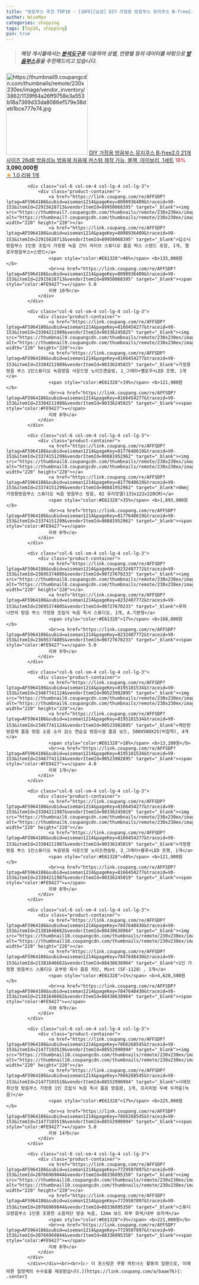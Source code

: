 ```yaml
---
title: "방음부스 추천 TOP10 - [10대][남성] DIY 가정용 방음부스 뮤지쿠스 B-free2.0 21개 사이즈 26dB 방음성능 방음재 차음재 커스텀 제작 가능, 블랙, "
author: WiseMan
categories: shopping
tags: [Top10, shopping]
pin: true
---
```


> ##### 해당 게시물에서는 [**분석도구**](https://itemscout.io/)를 이용하여 **성별**, **연령별** 등의 데이터를 바탕으로 [**방음부스**](https://link.coupang.com/a/baae76)들을 추천해드리고 있습니다.
<div class="container"><div class="row">
            <div class="col-6 col-sm-4 col-lg-4 col-lg-3">
                <div class="product-container">
                    <a href="https://link.coupang.com/re/AFFSDP?lptag=AF5964186&subid=wiseman1214&pageKey=7508655147&traceid=V0-153&itemId=19669744623&vendorItemId=86686614525" target="_blank"><img src="https://thumbnail9.coupangcdn.com/thumbnails/remote/230x230ex/image/vendor_inventory/3862/1139f64a26ff9758e3a553b18a7369d33da8086ef579e38deb1bce777e74.jpg" alt="https://thumbnail9.coupangcdn.com/thumbnails/remote/230x230ex/image/vendor_inventory/3862/1139f64a26ff9758e3a553b18a7369d33da8086ef579e38deb1bce777e74.jpg" width="220" height="220"></a>
                    <a href="https://link.coupang.com/re/AFFSDP?lptag=AF5964186&subid=wiseman1214&pageKey=7508655147&traceid=V0-153&itemId=19669744623&vendorItemId=86686614525" target="_blank">DIY 가정용 방음부스 뮤지쿠스 B-free2.0 21개 사이즈 26dB 방음성능 방음재 차음재 커스텀 제작 가능, 블랙, 아이보리, 1세트</a>
                    <span style="color:#E61328">18%</span> <b>3,090,000원</b>
                    <br><a href="https://link.coupang.com/re/AFFSDP?lptag=AF5964186&subid=wiseman1214&pageKey=7508655147&traceid=V0-153&itemId=19669744623&vendorItemId=86686614525" target="_blank"><span style="color:#FE9427">★</span> 1.0
                    리뷰 1개</a>
                </div>
            </div>
            
            <div class="col-6 col-sm-4 col-lg-4 col-lg-3">
                <div class="product-container">
                    <a href="https://link.coupang.com/re/AFFSDP?lptag=AF5964186&subid=wiseman1214&pageKey=8098936409&traceid=V0-153&itemId=22915628713&vendorItemId=89950068395" target="_blank"><img src="https://thumbnail7.coupangcdn.com/thumbnails/remote/230x230ex/image/vendor_inventory/e361/4c74b183e928dcee33057b556e0c69450406b80f7707775a440b610615d9.jpg" alt="https://thumbnail7.coupangcdn.com/thumbnails/remote/230x230ex/image/vendor_inventory/e361/4c74b183e928dcee33057b556e0c69450406b80f7707775a440b610615d9.jpg" width="220" height="220"></a>
                    <a href="https://link.coupang.com/re/AFFSDP?lptag=AF5964186&subid=wiseman1214&pageKey=8098936409&traceid=V0-153&itemId=22915628713&vendorItemId=89950068395" target="_blank">딥소닉 방음부스 1인용 조립식 가정용 녹음 간이 라이브 스튜디오 흡음 박스 스탠드 포함, 1개, 엘로우방음부스+스탠드</a>
                    <span style="color:#E61328">46%</span> <b>135,000원</b>
                    <br><a href="https://link.coupang.com/re/AFFSDP?lptag=AF5964186&subid=wiseman1214&pageKey=8098936409&traceid=V0-153&itemId=22915628713&vendorItemId=89950068395" target="_blank"><span style="color:#FE9427">★</span> 5.0
                    리뷰 10개</a>
                </div>
            </div>
            
            <div class="col-6 col-sm-4 col-lg-4 col-lg-3">
                <div class="product-container">
                    <a href="https://link.coupang.com/re/AFFSDP?lptag=AF5964186&subid=wiseman1214&pageKey=8166454277&traceid=V0-153&itemId=23304211989&vendorItemId=90336245025" target="_blank"><img src="https://thumbnail9.coupangcdn.com/thumbnails/remote/230x230ex/image/vendor_inventory/5dd7/f8d4b7717498ea56c94bfa729b082fe954f6dfdf5e76c26f387b9cd9c9be.jpg" alt="https://thumbnail9.coupangcdn.com/thumbnails/remote/230x230ex/image/vendor_inventory/5dd7/f8d4b7717498ea56c94bfa729b082fe954f6dfdf5e76c26f387b9cd9c9be.jpg" width="220" height="220"></a>
                    <a href="https://link.coupang.com/re/AFFSDP?lptag=AF5964186&subid=wiseman1214&pageKey=8166454277&traceid=V0-153&itemId=23304211989&vendorItemId=90336245025" target="_blank">가정용방음 부스 1인스튜디오 녹음방음 사운드방 노이즈캔슬링, 1_그레이+옐로우+LED 조명, 1개</a>
                    <span style="color:#E61328">19%</span> <b>121,900원</b>
                    <br><a href="https://link.coupang.com/re/AFFSDP?lptag=AF5964186&subid=wiseman1214&pageKey=8166454277&traceid=V0-153&itemId=23304211989&vendorItemId=90336245025" target="_blank"><span style="color:#FE9427">★</span> 
                    리뷰 0개</a>
                </div>
            </div>
            
            <div class="col-6 col-sm-4 col-lg-4 col-lg-3">
                <div class="product-container">
                    <a href="https://link.coupang.com/re/AFFSDP?lptag=AF5964186&subid=wiseman1214&pageKey=8177640619&traceid=V0-153&itemId=23374151299&vendorItemId=90881952962" target="_blank"><img src="https://thumbnail8.coupangcdn.com/thumbnails/remote/230x230ex/image/vendor_inventory/baaa/f56a6919dd1ce4f4bb4fc407999cf40d14c4a279d921c4051f2860144ef6.jpg" alt="https://thumbnail8.coupangcdn.com/thumbnails/remote/230x230ex/image/vendor_inventory/baaa/f56a6919dd1ce4f4bb4fc407999cf40d14c4a279d921c4051f2860144ef6.jpg" width="220" height="220"></a>
                    <a href="https://link.coupang.com/re/AFFSDP?lptag=AF5964186&subid=wiseman1214&pageKey=8177640619&traceid=V0-153&itemId=23374151299&vendorItemId=90881952962" target="_blank">dmmj 가정용방음부스 스튜디오 녹음 방음부스 방음, 02 유리모델(133x122x220CM)</a>
                    <span style="color:#E61328">35%</span> <b>1,893,900원</b>
                    <br><a href="https://link.coupang.com/re/AFFSDP?lptag=AF5964186&subid=wiseman1214&pageKey=8177640619&traceid=V0-153&itemId=23374151299&vendorItemId=90881952962" target="_blank"><span style="color:#FE9427">★</span> 
                    리뷰 0개</a>
                </div>
            </div>
            
            <div class="col-6 col-sm-4 col-lg-4 col-lg-3">
                <div class="product-container">
                    <a href="https://link.coupang.com/re/AFFSDP?lptag=AF5964186&subid=wiseman1214&pageKey=8232407772&traceid=V0-153&itemId=23695374805&vendorItemId=90727670233" target="_blank"><img src="https://thumbnail8.coupangcdn.com/thumbnails/remote/230x230ex/image/vendor_inventory/74dd/62cc99c4d8ba8588ddd87339677121b05287c98f835e6e4005bc416d8ba6.jpg" alt="https://thumbnail8.coupangcdn.com/thumbnails/remote/230x230ex/image/vendor_inventory/74dd/62cc99c4d8ba8588ddd87339677121b05287c98f835e6e4005bc416d8ba6.jpg" width="220" height="220"></a>
                    <a href="https://link.coupang.com/re/AFFSDP?lptag=AF5964186&subid=wiseman1214&pageKey=8232407772&traceid=V0-153&itemId=23695374805&vendorItemId=90727670233" target="_blank">루파 나만의 방음 부스 가정용 조립식 녹음 독서 스튜디오, 1개, A.기본형</a>
                    <span style="color:#E61328">17%</span> <b>168,000원</b>
                    <br><a href="https://link.coupang.com/re/AFFSDP?lptag=AF5964186&subid=wiseman1214&pageKey=8232407772&traceid=V0-153&itemId=23695374805&vendorItemId=90727670233" target="_blank"><span style="color:#FE9427">★</span> 5.0
                    리뷰 9개</a>
                </div>
            </div>
            
            <div class="col-6 col-sm-4 col-lg-4 col-lg-3">
                <div class="product-container">
                    <a href="https://link.coupang.com/re/AFFSDP?lptag=AF5964186&subid=wiseman1214&pageKey=8195181534&traceid=V0-153&itemId=23467741124&vendorItemId=90523982895" target="_blank"><img src="https://thumbnail6.coupangcdn.com/thumbnails/remote/230x230ex/image/vendor_inventory/d840/b87d4f334c0e1e8188551f1eadc4c258359419ed59c5729c32c9bed9aa35.jpg" alt="https://thumbnail6.coupangcdn.com/thumbnails/remote/230x230ex/image/vendor_inventory/d840/b87d4f334c0e1e8188551f1eadc4c258359419ed59c5729c32c9bed9aa35.jpg" width="220" height="220"></a>
                    <a href="https://link.coupang.com/re/AFFSDP?lptag=AF5964186&subid=wiseman1214&pageKey=8195181534&traceid=V0-153&itemId=23467741124&vendorItemId=90523982895" target="_blank">계란판방음재 흡음 방음 소음 소리 감소 연습실 방음시설 흡음 보드, 500X500X25(비접착), 4개</a>
                    <span style="color:#E61328">18%</span> <b>13,200원</b>
                    <br><a href="https://link.coupang.com/re/AFFSDP?lptag=AF5964186&subid=wiseman1214&pageKey=8195181534&traceid=V0-153&itemId=23467741124&vendorItemId=90523982895" target="_blank"><span style="color:#FE9427">★</span> 4.0
                    리뷰 1개</a>
                </div>
            </div>
            
            <div class="col-6 col-sm-4 col-lg-4 col-lg-3">
                <div class="product-container">
                    <a href="https://link.coupang.com/re/AFFSDP?lptag=AF5964186&subid=wiseman1214&pageKey=8166454277&traceid=V0-153&itemId=23304211987&vendorItemId=90336245019" target="_blank"><img src="https://thumbnail6.coupangcdn.com/thumbnails/remote/230x230ex/image/vendor_inventory/fbbc/dc35f6b25bcefc566ee8cd03345e7f497e2cb27d205bd67d2464ca317f98.jpg" alt="https://thumbnail6.coupangcdn.com/thumbnails/remote/230x230ex/image/vendor_inventory/fbbc/dc35f6b25bcefc566ee8cd03345e7f497e2cb27d205bd67d2464ca317f98.jpg" width="220" height="220"></a>
                    <a href="https://link.coupang.com/re/AFFSDP?lptag=AF5964186&subid=wiseman1214&pageKey=8166454277&traceid=V0-153&itemId=23304211987&vendorItemId=90336245019" target="_blank">가정용방음 부스 1인스튜디오 녹음방음 사운드방 노이즈캔슬링, 2_그레이+블루+LED 조명, 1개</a>
                    <span style="color:#E61328">40%</span> <b>121,900원</b>
                    <br><a href="https://link.coupang.com/re/AFFSDP?lptag=AF5964186&subid=wiseman1214&pageKey=8166454277&traceid=V0-153&itemId=23304211987&vendorItemId=90336245019" target="_blank"><span style="color:#FE9427">★</span> 
                    리뷰 0개</a>
                </div>
            </div>
            
            <div class="col-6 col-sm-4 col-lg-4 col-lg-3">
                <div class="product-container">
                    <a href="https://link.coupang.com/re/AFFSDP?lptag=AF5964186&subid=wiseman1214&pageKey=7847648430&traceid=V0-153&itemId=21381646662&vendorItemId=88438638964" target="_blank"><img src="https://thumbnail10.coupangcdn.com/thumbnails/remote/230x230ex/image/vendor_inventory/5c2a/c8d028d7fdbdee2c7b093cac2129b2e8ffc87790be5eb3e468ed5cedc250.png" alt="https://thumbnail10.coupangcdn.com/thumbnails/remote/230x230ex/image/vendor_inventory/5c2a/c8d028d7fdbdee2c7b093cac2129b2e8ffc87790be5eb3e468ed5cedc250.png" width="220" height="220"></a>
                    <a href="https://link.coupang.com/re/AFFSDP?lptag=AF5964186&subid=wiseman1214&pageKey=7847648430&traceid=V0-153&itemId=21381646662&vendorItemId=88438638964" target="_blank">1인 가정용 방음부스 스튜디오 공부방 회사 흡음 차단, Mint (SF-1128）, 1개</a>
                    <span style="color:#E61328">1%</span> <b>4,620,500원</b>
                    <br><a href="https://link.coupang.com/re/AFFSDP?lptag=AF5964186&subid=wiseman1214&pageKey=7847648430&traceid=V0-153&itemId=21381646662&vendorItemId=88438638964" target="_blank"><span style="color:#FE9427">★</span> 
                    리뷰 0개</a>
                </div>
            </div>
            
            <div class="col-6 col-sm-4 col-lg-4 col-lg-3">
                <div class="product-container">
                    <a href="https://link.coupang.com/re/AFFSDP?lptag=AF5964186&subid=wiseman1214&pageKey=7866268545&traceid=V0-153&itemId=21477103519&vendorItemId=88552990994" target="_blank"><img src="https://thumbnail10.coupangcdn.com/thumbnails/remote/230x230ex/image/vendor_inventory/e05a/9fe6eb5b7ba47fa2d0e7be0d9fa8b61d5e1f4b9a2f40a4e120d82ee57178.jpg" alt="https://thumbnail10.coupangcdn.com/thumbnails/remote/230x230ex/image/vendor_inventory/e05a/9fe6eb5b7ba47fa2d0e7be0d9fa8b61d5e1f4b9a2f40a4e120d82ee57178.jpg" width="220" height="220"></a>
                    <a href="https://link.coupang.com/re/AFFSDP?lptag=AF5964186&subid=wiseman1214&pageKey=7866268545&traceid=V0-153&itemId=21477103519&vendorItemId=88552990994" target="_blank">시에모 최신형 방음부스 가정용 1인 조립식 녹음 독서 흡음 방음판, 1개, 프리미엄 두배 두꺼움(녹음)</a>
                    <span style="color:#E61328">17%</span> <b>225,000원</b>
                    <br><a href="https://link.coupang.com/re/AFFSDP?lptag=AF5964186&subid=wiseman1214&pageKey=7866268545&traceid=V0-153&itemId=21477103519&vendorItemId=88552990994" target="_blank"><span style="color:#FE9427">★</span> 5.0
                    리뷰 14개</a>
                </div>
            </div>
            
            <div class="col-6 col-sm-4 col-lg-4 col-lg-3">
                <div class="product-container">
                    <a href="https://link.coupang.com/re/AFFSDP?lptag=AF5964186&subid=wiseman1214&pageKey=7729507897&traceid=V0-153&itemId=20766969844&vendorItemId=88336095350" target="_blank"><img src="https://thumbnail10.coupangcdn.com/thumbnails/remote/230x230ex/image/vendor_inventory/9798/d2865559a3501051b4f9a88a3e0f26e96d2dee3a80c0d3daf1530704a186.jpg" alt="https://thumbnail10.coupangcdn.com/thumbnails/remote/230x230ex/image/vendor_inventory/9798/d2865559a3501051b4f9a88a3e0f26e96d2dee3a80c0d3daf1530704a186.jpg" width="220" height="220"></a>
                    <a href="https://link.coupang.com/re/AFFSDP?lptag=AF5964186&subid=wiseman1214&pageKey=7729507897&traceid=V0-153&itemId=20766969844&vendorItemId=88336095350" target="_blank">스튜디오방음부스 1인용 조용한 소음차단 방송 녹음, 12mm 보드 외부 회색/내부 보라색</a>
                    <span style="color:#E61328">3%</span> <b>221,000원</b>
                    <br><a href="https://link.coupang.com/re/AFFSDP?lptag=AF5964186&subid=wiseman1214&pageKey=7729507897&traceid=V0-153&itemId=20766969844&vendorItemId=88336095350" target="_blank"><span style="color:#FE9427">★</span> 
                    리뷰 0개</a>
                </div>
            </div>
            </div></div><br><br>[👉 이 포스팅은 쿠팡 파트너스 활동의 일환으로, 이에 따른 일정액의 수수료를 제공받습니다.](https://link.coupang.com/a/baae76){: .center}